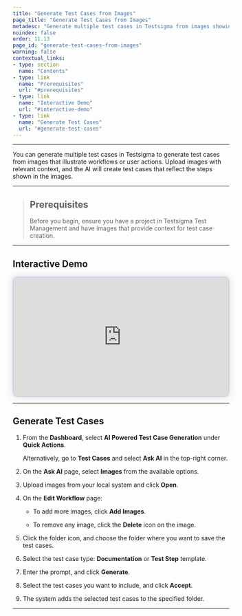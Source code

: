 ```yaml
---
title: "Generate Test Cases from Images"
page_title: "Generate Test Cases from Images"
metadesc: "Generate multiple test cases in Testsigma from images showing workflows or actions. Upload images with context, and AI creates detailed, step-by-step test cases"
noindex: false
order: 11.13
page_id: "generate-test-cases-from-images"
warning: false
contextual_links:
- type: section
  name: "Contents"
- type: link
  name: "Prerequisites"
  url: "#prerequisites"
- type: link
  name: "Interactive Demo"
  url: "#interactive-demo"
- type: link
  name: "Generate Test Cases"
  url: "#generate-test-cases"
---
```


---

You can generate multiple test cases in Testsigma to generate test cases from images that illustrate workflows or user actions. Upload images with relevant context, and the AI will create test cases that reflect the steps shown in the images.

---

> ## **Prerequisites**
> 
> Before you begin, ensure you have a project in Testsigma Test Management and have images that provide context for test case creation.

---

## **Interactive Demo**

<div>
  <script async src="https://js.storylane.io/js/v2/storylane.js"></script>
  <div class="sl-embed" style="position:relative;padding-bottom:calc(50.52% + 25px);width:100%;height:0;transform:scale(1)">
    <iframe loading="lazy" class="sl-demo" src="https://app.storylane.io/demo/amqzh7zofc2w?embed=inline" name="sl-embed" allow="fullscreen" allowfullscreen style="position:absolute;top:0;left:0;width:100%!important;height:100%!important;border:1px solid rgba(63,95,172,0.35);box-shadow: 0px 0px 18px rgba(26, 19, 72, 0.15);border-radius:10px;box-sizing:border-box;"></iframe>
  </div>
</div>

---

## **Generate Test Cases**

1. From the **Dashboard**, select **AI Powered Test Case Generation** under **Quick Actions**.

   Alternatively, go to **Test Cases** and select **Ask AI** in the top-right corner.

2. On the **Ask AI** page, select **Images** from the available options.

3. Upload images from your local system and click **Open**.

4. On the **Edit Workflow** page:
      
      - To add more images, click **Add Images**.
      
      - To remove any image, click the **Delete** icon on the image.

5. Click the folder icon, and choose the folder where you want to save the test cases.

6. Select the test case type: **Documentation** or **Test Step** template.

3. Enter the prompt, and click **Generate**.

4. Select the test cases you want to include, and click **Accept**.

5. The system adds the selected test cases to the specified folder. 

---